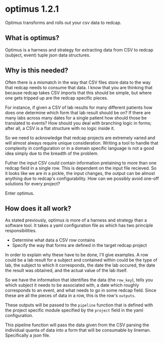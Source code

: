 # optimus 1.2.1
Optimus transforms and rolls out your csv data to redcap.

## What is optimus? ##

Optimus is a harness and strategy for extracting data from CSV to redcap (subject, event)
tuple json data structures.

## Why is this needed? ##

Often there is a mismatch in the way that CSV files store data to the way that redcap needs to consume
that data. I know that you are thinking that because redcap takes CSV imports that this should be simple,
but where one gets tripped up are the redcap specific pieces.

For instance, if given a CSV of lab results for many different patients how does one determine which form
that lab result should be on? If there are many labs across many dates for a single patient how should those
be translated to events? How should you deal with branching logic in forms; after all, a CSV is a flat structure
with no logic inside it.

So we need to acknowledge that redcap projects are extremely varied and will almost always require
unique consideration. Writing a tool to handle that complexity in configuration or in a domain specific language
is not a good idea simply due to the breadth of the problem.

Futher the input CSV could contain information pretaining to more than one redcap field in a single row. This is
dependent on the input file recieved. So it looks like we are in a pickle, the input changes, the output can be
almost anything due to redcap's configurability. How can we possibly avoid one-off solutions for every project?

Enter optimus.

## How does it all work? ##

As stated previously, optimus is more of a harness and strategy than a software tool. It takes a yaml configuration
file as which has two principle responsibilities.

  * Determine what data a CSV row contains
  * Specify the way that forms are defined in the target redcap project

In order to explain why these have to be done, I'll give examples.
A row could be a lab result for a subject and contained within could be the type of lab,
the subject to which it corresponds, the date the lab occured, the date the result was obtained,
and the actual value of the lab itself.

So we have the information that identifies the data (the `row_key`),
tells you which subject it needs to be associated with,
a date which roughly corresponds to an event,
and what needs to go in some redcap field.
Since these are all the pieces of data in a row, this is the row's `outputs`.

These outputs will be passed to the `pipeline` function that is defined with the project specific module
specified by the `project` field in the yaml configuration.

This pipeline function will pass the data given from the CSV parsing the individual quanta of data
into a form that will be consumable by lineman. Specifically a json file.
